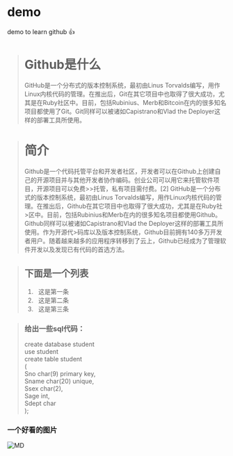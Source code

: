 # demo
demo to learn github
:+1:

> # Github是什么
> GitHub是一个分布式的版本控制系统，最初由Linus Torvalds编写，用作Linux内核代码的管理。在推出后，Git在其它项目中也取得了很大成功，尤其是在Ruby社区中。目前，包括Rubinius、Merb和Bitcoin在内的很多知名项目都使用了Git。Git同样可以被诸如Capistrano和Vlad the Deployer这样的部署工具所使用。

># 简介
>Github是一个代码托管平台和开发者社区，开发者可以在Github上创建自己的开源项目并与其他开发者协作编码。创业公司可以用它来托管软件项目，开源项目可以免费>>托管，私有项目需付费。[2]
>GitHub是一个分布式的版本控制系统，最初由Linus Torvalds编写，用作Linux内核代码的管理。在推出后，Github在其它项目中也取得了很大成功，尤其是在Ruby社>区中。目前，包括Rubinius和Merb在内的很多知名项目都使用Github。Github同样可以被诸如Capistrano和Vlad the Deployer这样的部署工具所使用。作为开源代>码库以及版本控制系统，Github目前拥有140多万开发者用户。随着越来越多的应用程序转移到了云上，Github已经成为了管理软件开发以及发现已有代码的首选方法。

>## 下面是一个列表
> 1.   这是第一条
> 2.   这是第二条
> 3.   这是第三条

> ### 给出一些sql代码：
> create database student  
>use student  
>create table student  
>(  
>	Sno char(9) primary key,  
>	Sname char(20) unique,  
>	Ssex char(2),  
>	Sage int,  
>	Sdept char	  
>); 
### 一个好看的图片
![MD](http://img.hb.aicdn.com/ffb24476312cec5ed2c14c824874a40ad56563e6135e1-vQrYoo_fw658)


